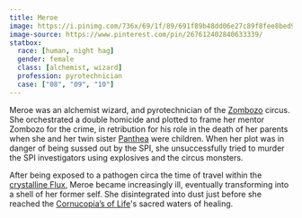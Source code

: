 ```yaml
---
title: Meroe
image: https://i.pinimg.com/736x/69/1f/89/691f89b48dd06e27c89f8fee8bed92fc--rogue-character-character-ideas.jpg
image-source: https://www.pinterest.com/pin/267612402840633339/
statbox:
  race: [human, night hag]
  gender: female
  class: [alchemist, wizard]
  profession: pyrotechnician
  case: ["08", "09", "10"]
---
```


Meroe was an alchemist wizard, and pyrotechnician of the [Zombozo](zombozo)
circus. She orchestrated a double homicide and plotted to frame her mentor
Zombozo for the crime, in retribution for his role in the death of her parents
when she and her twin sister [Panthea](panthea) were children. When her plot
was in danger of being sussed out by the SPI, she unsuccessfully tried to
murder the SPI investigators using explosives and the circus monsters.

After being exposed to a pathogen circa the time of travel within the
[crystalline Flux](../locales/flux), Meroe became increasingly ill, eventually
transforming into a shell of her former self. She disintegrated into dust just
before she reached the [Cornucopia’s of Life](../reliquaries/cornucopia)'s
sacred waters of healing.
